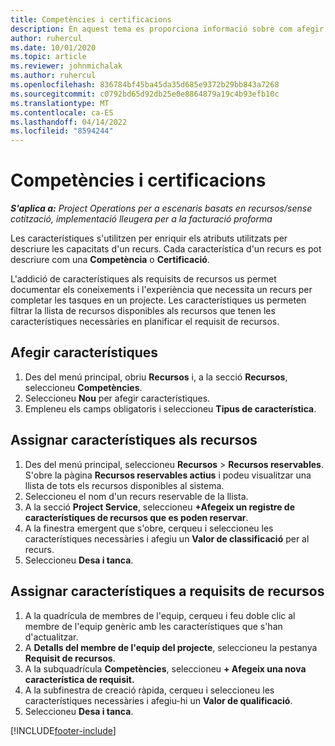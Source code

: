 ```yaml
---
title: Competències i certificacions
description: En aquest tema es proporciona informació sobre com afegir característiques de competències i certificació als recursos.
author: ruhercul
ms.date: 10/01/2020
ms.topic: article
ms.reviewer: johnmichalak
ms.author: ruhercul
ms.openlocfilehash: 836784bf45ba45da35d685e9372b29bb843a7268
ms.sourcegitcommit: c0792bd65d92db25e0e8864879a19c4b93efb10c
ms.translationtype: MT
ms.contentlocale: ca-ES
ms.lasthandoff: 04/14/2022
ms.locfileid: "8594244"
---
```

# <a name="skills-and-certifications"></a>Competències i certificacions
_**S'aplica a:** Project Operations per a escenaris basats en recursos/sense cotització, implementació lleugera per a la facturació proforma_

Les característiques s'utilitzen per enriquir els atributs utilitzats per descriure les capacitats d'un recurs. Cada característica d'un recurs es pot descriure com una **Competència** o **Certificació**.

L'addició de característiques als requisits de recursos us permet documentar els coneixements i l'experiència que necessita un recurs per completar les tasques en un projecte. Les característiques us permeten filtrar la llista de recursos disponibles als recursos que tenen les característiques necessàries en planificar el requisit de recursos.

## <a name="add-characteristics"></a>Afegir característiques

1. Des del menú principal, obriu **Recursos** i, a la secció **Recursos**, seleccioneu **Competències**.
2. Seleccioneu **Nou** per afegir característiques.
3. Empleneu els camps obligatoris i seleccioneu **Tipus de característica**.

## <a name="assign-characteristics-to-resources"></a>Assignar característiques als recursos

1. Des del menú principal, seleccioneu **Recursos** > **Recursos reservables**. S'obre la pàgina **Recursos reservables actius** i podeu visualitzar una llista de tots els recursos disponibles al sistema.
2. Seleccioneu el nom d'un recurs reservable de la llista.
3. A la secció **Project Service**, seleccioneu **+Afegeix un registre de característiques de recursos que es poden reservar**.
4. A la finestra emergent que s'obre, cerqueu i seleccioneu les característiques necessàries i afegiu un **Valor de classificació** per al recurs.
5. Seleccioneu **Desa i tanca**.

## <a name="assign-characteristics-to-resource-requirements"></a>Assignar característiques a requisits de recursos

1. A la quadrícula de membres de l'equip, cerqueu i feu doble clic al membre de l'equip genèric amb les característiques que s'han d'actualitzar.
2. A **Detalls del membre de l'equip del projecte**, seleccioneu la pestanya **Requisit de recursos**.
3. A la subquadrícula **Competències**, seleccioneu **+ Afegeix una nova característica de requisit.**
4. A la subfinestra de creació ràpida, cerqueu i seleccioneu les característiques necessàries i afegiu-hi un **Valor de qualificació**.
5. Seleccioneu **Desa i tanca**.

[!INCLUDE[footer-include](../includes/footer-banner.md)]